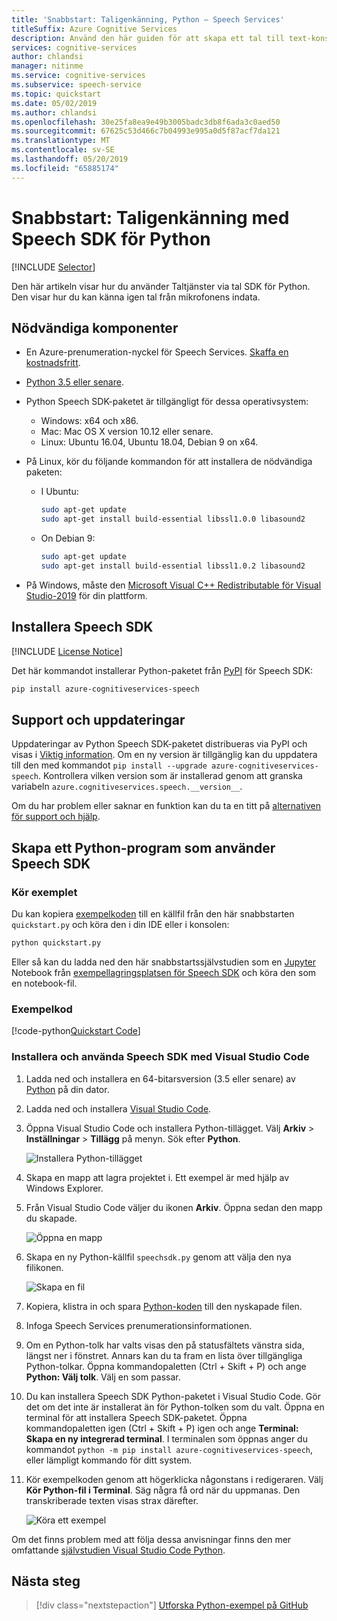 ```yaml
---
title: 'Snabbstart: Taligenkänning, Python – Speech Services'
titleSuffix: Azure Cognitive Services
description: Använd den här guiden för att skapa ett tal till text-konsolprogram med hjälp av Speech SDK för Python. När du är klar kan du använda datorns mikrofon för att transkribera tal till text i realtid.
services: cognitive-services
author: chlandsi
manager: nitinme
ms.service: cognitive-services
ms.subservice: speech-service
ms.topic: quickstart
ms.date: 05/02/2019
ms.author: chlandsi
ms.openlocfilehash: 30e25fa8ea9e49b3005badc3db8f6ada3c0aed50
ms.sourcegitcommit: 67625c53d466c7b04993e995a0d5f87acf7da121
ms.translationtype: MT
ms.contentlocale: sv-SE
ms.lasthandoff: 05/20/2019
ms.locfileid: "65885174"
---
```

# <a name="quickstart-recognize-speech-with-the-speech-sdk-for-python"></a>Snabbstart: Taligenkänning med Speech SDK för Python

[!INCLUDE [Selector](../../../includes/cognitive-services-speech-service-quickstart-selector.md)]

Den här artikeln visar hur du använder Taltjänster via tal SDK för Python. Den visar hur du kan känna igen tal från mikrofonens indata.

## <a name="prerequisites"></a>Nödvändiga komponenter

* En Azure-prenumeration-nyckel för Speech Services. [Skaffa en kostnadsfritt](get-started.md).
* [Python 3.5 eller senare](https://www.python.org/downloads/).
* Python Speech SDK-paketet är tillgängligt för dessa operativsystem:
    * Windows: x64 och x86.
    * Mac: Mac OS X version 10.12 eller senare.
    * Linux: Ubuntu 16.04, Ubuntu 18.04, Debian 9 on x64.
* På Linux, kör du följande kommandon för att installera de nödvändiga paketen:

  * I Ubuntu:

    ```sh
    sudo apt-get update
    sudo apt-get install build-essential libssl1.0.0 libasound2
    ```

  * On Debian 9:

    ```sh
    sudo apt-get update
    sudo apt-get install build-essential libssl1.0.2 libasound2
    ```

* På Windows, måste den [Microsoft Visual C++ Redistributable för Visual Studio-2019](https://support.microsoft.com/help/2977003/the-latest-supported-visual-c-downloads) för din plattform.

## <a name="install-the-speech-sdk"></a>Installera Speech SDK

[!INCLUDE [License Notice](../../../includes/cognitive-services-speech-service-license-notice.md)]

Det här kommandot installerar Python-paketet från [PyPI](https://pypi.org/) för Speech SDK:

```sh
pip install azure-cognitiveservices-speech
```

## <a name="support-and-updates"></a>Support och uppdateringar

Uppdateringar av Python Speech SDK-paketet distribueras via PyPI och visas i [Viktig information](./releasenotes.md).
Om en ny version är tillgänglig kan du uppdatera till den med kommandot `pip install --upgrade azure-cognitiveservices-speech`.
Kontrollera vilken version som är installerad genom att granska variabeln `azure.cognitiveservices.speech.__version__`.

Om du har problem eller saknar en funktion kan du ta en titt på [alternativen för support och hjälp](./support.md).

## <a name="create-a-python-application-that-uses-the-speech-sdk"></a>Skapa ett Python-program som använder Speech SDK

### <a name="run-the-sample"></a>Kör exemplet

Du kan kopiera [exempelkoden](#sample-code) till en källfil från den här snabbstarten `quickstart.py` och köra den i din IDE eller i konsolen:

```sh
python quickstart.py
```

Eller så kan du ladda ned den här snabbstartssjälvstudien som en [Jupyter](https://jupyter.org) Notebook från [exempellagringsplatsen för Speech SDK](https://github.com/Azure-Samples/cognitive-services-speech-sdk/) och köra den som en notebook-fil.

### <a name="sample-code"></a>Exempelkod

[!code-python[Quickstart Code](~/samples-cognitive-services-speech-sdk/quickstart/python/quickstart.py#code)]

### <a name="install-and-use-the-speech-sdk-with-visual-studio-code"></a>Installera och använda Speech SDK med Visual Studio Code

1. Ladda ned och installera en 64-bitarsversion (3.5 eller senare) av [Python](https://www.python.org/downloads/) på din dator.
1. Ladda ned och installera [Visual Studio Code](https://code.visualstudio.com/Download).
1. Öppna Visual Studio Code och installera Python-tillägget. Välj **Arkiv** > **Inställningar** > **Tillägg** på menyn. Sök efter **Python**.

   ![Installera Python-tillägget](media/sdk/qs-python-vscode-python-extension.png)

1. Skapa en mapp att lagra projektet i. Ett exempel är med hjälp av Windows Explorer.
1. Från Visual Studio Code väljer du ikonen **Arkiv**. Öppna sedan den mapp du skapade.

   ![Öppna en mapp](media/sdk/qs-python-vscode-python-open-folder.png)

1. Skapa en ny Python-källfil `speechsdk.py` genom att välja den nya filikonen.

   ![Skapa en fil](media/sdk/qs-python-vscode-python-newfile.png)

1. Kopiera, klistra in och spara [Python-koden](#sample-code) till den nyskapade filen.
1. Infoga Speech Services prenumerationsinformationen.
1. Om en Python-tolk har valts visas den på statusfältets vänstra sida, längst ner i fönstret.
   Annars kan du ta fram en lista över tillgängliga Python-tolkar. Öppna kommandopaletten (Ctrl + Skift + P) och ange **Python: Välj tolk**. Välj en som passar.
1. Du kan installera Speech SDK Python-paketet i Visual Studio Code. Gör det om det inte är installerat än för Python-tolken som du valt.
   Öppna en terminal för att installera Speech SDK-paketet. Öppna kommandopaletten igen (Ctrl + Skift + P) igen och ange **Terminal: Skapa en ny integrerad terminal**.
   I terminalen som öppnas anger du kommandot `python -m pip install azure-cognitiveservices-speech`, eller lämpligt kommando för ditt system.
1. Kör exempelkoden genom att högerklicka någonstans i redigeraren. Välj **Kör Python-fil i Terminal**.
   Säg några få ord när du uppmanas. Den transkriberade texten visas strax därefter.

   ![Köra ett exempel](media/sdk/qs-python-vscode-python-run.png)

Om det finns problem med att följa dessa anvisningar finns den mer omfattande [självstudien Visual Studio Code Python](https://code.visualstudio.com/docs/python/python-tutorial).

## <a name="next-steps"></a>Nästa steg

> [!div class="nextstepaction"]
> [Utforska Python-exempel på GitHub](https://aka.ms/csspeech/samples)
